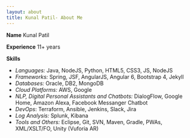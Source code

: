 ```yaml
---
layout: about
title: Kunal Patil- About Me
---
```


**Name** Kunal Patil

**Experience** 11+ years

**Skills**
- *Languages:* Java, NodeJS, Python, HTML5, CSS3, JS, NodeJS
- *Frameworks:* Spring, JSF, AngularJS, Angular 6, Bootstrap 4, Jekyll
- *Databases:* Oracle, DB2, MongoDB
- *Cloud Platforms:* AWS, Google
- *NLP, Digital Personal Assistants and Chatbots:* DialogFlow, Google Home, Amazon Alexa, Facebook Messanger Chatbot
- *DevOps*: Terraform, Ansible, Jenkins, Slack, Jira
- *Log Analysis:* Splunk, Kibana
- *Tools and Others:* Eclipse, Git, SVN, Maven, Gradle, PWAs, XML/XSLT/FO, Unity (Vuforia AR)
